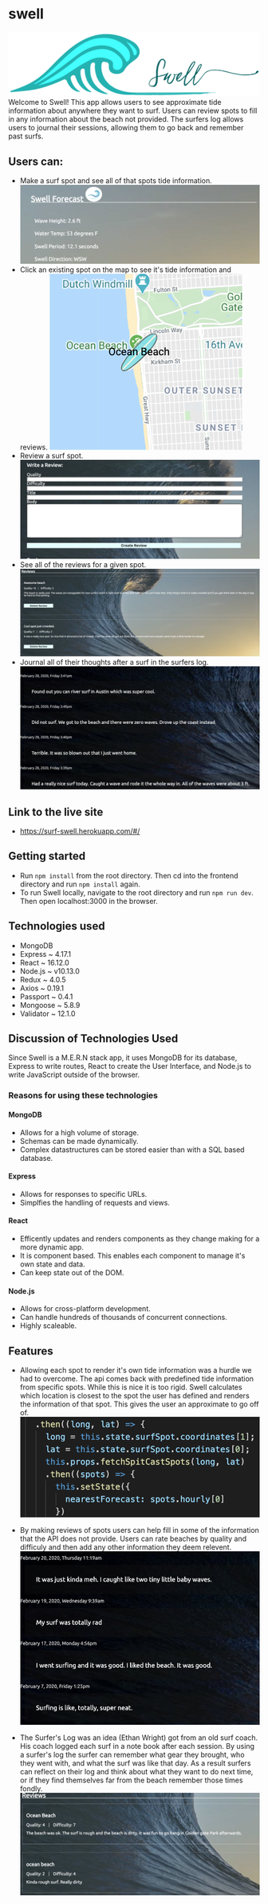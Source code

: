 # swell
![alt.text](https://github.com/wrightet/swell/blob/master/frontend/src/assets/images/Swell.png)
Welcome to Swell! This app allows users to see approximate tide information about anywhere they want to surf. 
Users can review spots to fill in any information about the beach not provided. The surfers log allows users to journal
their sessions, allowing them to go back and remember past surfs.

## Users can:

* Make a surf spot and see all of that spots tide information.
![alt.text](https://github.com/wrightet/swell/blob/master/frontend/src/assets/images/tide_info.png)
* Click an existing spot on the map to see it's tide information and reviews.
![alt.text](https://github.com/wrightet/swell/blob/master/frontend/src/assets/images/click_spot.png)
* Review a surf spot.
![alt.text](https://github.com/wrightet/swell/blob/master/frontend/src/assets/images/review_form.png)
* See all of the reviews for a given spot.
![alt.text](https://github.com/wrightet/swell/blob/master/frontend/src/assets/images/reviews.png)
* Journal all of their thoughts after a surf in the surfers log.
![alt.text](https://github.com/wrightet/swell/blob/master/frontend/src/assets/images/surf_log.png)

## Link to the live site
* https://surf-swell.herokuapp.com/#/

## Getting started 
* Run `npm install` from the root directory. Then cd into the frontend directory and run `npm install` again.
* To run Swell locally, navigate to the root directory and run `npm run dev`. Then open localhost:3000 in the browser.

## Technologies used
* MongoDB
* Express ~ 4.17.1
* React ~ 16.12.0
* Node.js ~ v10.13.0
* Redux ~ 4.0.5
* Axios ~ 0.19.1
* Passport ~ 0.4.1
* Mongoose ~ 5.8.9
* Validator ~ 12.1.0


## Discussion of Technologies Used
Since Swell is a M.E.R.N stack app, it uses MongoDB for its database, Express to write routes, React to create the User Interface,
and Node.js to write JavaScript outside of the browser.

### Reasons for using these technologies

#### MongoDB
* Allows for a high volume of storage.
* Schemas can be made dynamically.
* Complex datastructures can be stored easier than with a SQL based database.

#### Express
* Allows for responses to specific URLs.
* Simplfies the handling of requests and views.

#### React
* Efficently updates and renders components as they change making for a more dynamic app.
* It is component based. This enables each component to manage it's own state and data.
* Can keep state out of the DOM.

#### Node.js
* Allows for cross-platform development.
* Can handle hundreds of thousands of concurrent connections.
* Highly scaleable.

## Features
* Allowing each spot to render it's own tide information was a hurdle we had to overcome. The api comes back with predefined tide 
information from specific spots. While this is nice it is too rigid. Swell calculates which location is closest to the spot the user
has defined and renders the information of that spot. This gives the user an approximate to go off of. 
![alt.text](https://github.com/wrightet/swell/blob/master/frontend/src/assets/images/spot_calc.png)

* By making reviews of spots users can help fill in some of the information that the API does not provide. Users can rate beaches
by quality and difficuly and then add any other information they deem relevent.
![alt.text](https://github.com/wrightet/swell/blob/master/frontend/src/assets/images/review_shot.png)

* The Surfer's Log was an idea (Ethan Wright) got from an old surf coach. His coach logged each surf in a note book after each session.
By using a surfer's log the surfer can remember what gear they brought, who they went with, and what the surf was like that day.
As a result surfers can reflect on their log and think about what they want to do next time, or if they find themselves far from 
the beach remember those times fondly.
![alt.text](https://github.com/wrightet/swell/blob/master/frontend/src/assets/images/log.png)
